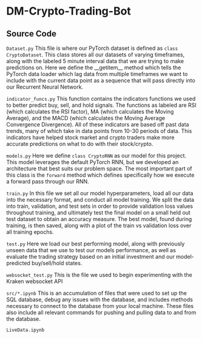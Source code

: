 # DM-Crypto-Trading-Bot

## Source Code

``Dataset.py``
This file is where our PyTorch dataset is defined as `class CryptoDataset`. This class stores all our datasets of varying timeframes, along with the labeled 5 minute interval data that we are trying to make predictions on. Here we define the \_\_getitem\_\_ method which tells the PyTorch data loader which lag data from multiple timeframes we want to include with the current data point as a sequence that will pass directly into our Recurrent Neural Network.

``indicator_funcs.py``
This function contains the indicators functions we used to better predict buy, sell, and hold signals. The functions as labeled are RSI (which calculates the RSI factor), MA (which calculates the Moving Average), and the MACD (which calculates the Moving Average Convergence Divergence). All of these indicators are based off past data trends, many of which take in data points from 10-30 periods of data. This indicators have helped stock market and crypto traders make more accurate predictions on what to do with their stock/crypto. 

``models.py``
Here we define `class CryptoRNN` as our model for this project. This model leverages the default PyTorch RNN, but we developed an architecture that best suits our problem space. The most important part of this class is the `forward` method which defines specifically how we execute a forward pass through our RNN.

``train.py``
In this file we set all our model hyperparameters, load all our data into the necessary format, and conduct all model training. We split the data into train, validation, and test sets in order to provide validation loss values throughout training, and ultimately test the final model on a small held out test dataset to obtain an accuracy measure. The best model, found during training, is then saved, along with a plot of the train vs validation loss over all training epochs.

``test.py``
Here we load our best performing model, along with previously unseen data that we use to test our models performance, as well as evaluate the trading strategy based on an initial investment and our model-predicted buy/sell/hold states.

``websocket_test.py``
This is the file we used to begin experimenting with the Kraken websocket API

``src/*.ipynb``
This is an accumulation of files that were used to set up the SQL database, debug any issues with the database, and includes methods necessary to connect to the database from your local machine. These files also include all relevant commands for pushing and pulling data to and from the database.

``LiveData.ipynb``
